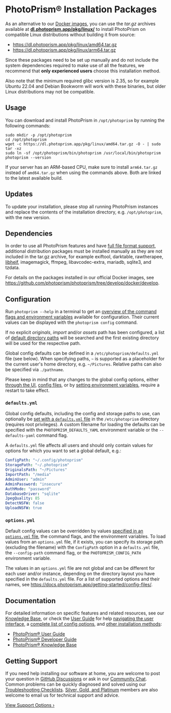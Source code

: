 # PhotoPrism® Installation Packages

As an alternative to our [Docker images](https://docs.photoprism.app/getting-started/docker-compose/), you can use the *tar.gz* archives available at [**dl.photoprism.app/pkg/linux/**](https://dl.photoprism.app/pkg/linux/) to install PhotoPrism on compatible Linux distributions without building it from source:

- <https://dl.photoprism.app/pkg/linux/amd64.tar.gz>
- <https://dl.photoprism.app/pkg/linux/arm64.tar.gz>

Since these packages need to be set up manually and do not include the system dependencies required to make use of all the features, we recommend that **only experienced users** choose this installation method.

Also note that the minimum required glibc version is 2.35, so for example Ubuntu 22.04 and Debian Bookworm will work with these binaries, but older Linux distributions may not be compatible.

## Usage

You can download and install PhotoPrism in `/opt/photoprism` by running the following commands:

```
sudo mkdir -p /opt/photoprism
cd /opt/photoprism
wget -c https://dl.photoprism.app/pkg/linux/amd64.tar.gz -O - | sudo tar -xz
sudo ln -sf /opt/photoprism/bin/photoprism /usr/local/bin/photoprism
photoprism --version
```

If your server has an ARM-based CPU, make sure to install `arm64.tar.gz` instead of `amd64.tar.gz` when using the commands above. Both are linked to the latest available build.

## Updates

To update your installation, please stop all running PhotoPrism instances and replace the contents of the installation directory, e.g. `/opt/photoprism`, with the new version.

## Dependencies

In order to use all PhotoPrism features and have [full file format support](https://www.photoprism.app/kb/file-formats), additional distribution packages must be installed manually as they are not included in the tar.gz archive, for example exiftool, darktable, rawtherapee, [libheif](https://dl.photoprism.app/dist/libheif/README.html), imagemagick, ffmpeg, libavcodec-extra, mariadb, sqlite3, and tzdata.

For details on the packages installed in our official Docker images, see <https://github.com/photoprism/photoprism/tree/develop/docker/develop>.

## Configuration

Run `photoprism --help` in a terminal to get an [overview of the command flags and environment variables](https://docs.photoprism.app/getting-started/config-options/) available for configuration. Their current values can be displayed with the `photoprism config` command.

If no explicit *originals*, *import* and/or *assets* path has been configured, a list of [default directory paths](https://github.com/photoprism/photoprism/blob/develop/pkg/fs/dirs.go) will be searched and the first existing directory will be used for the respective path.

Global config defaults can be defined in a `/etc/photoprism/defaults.yml` file (see below). When specifying paths, `~` is supported as a placeholder for the current user's home directory, e.g. `~/Pictures`. Relative paths can also be specified via `./pathname`.

Please keep in mind that any changes to the global config options, either [through the UI](https://docs.photoprism.app/user-guide/settings/advanced/), [config files](https://docs.photoprism.app/getting-started/config-files/), or by [setting environment variables](https://docs.photoprism.app/getting-started/config-options/), require a restart to take effect.

### `defaults.yml`

Global config defaults, including the config and storage paths to use, can optionally be [set with a `defaults.yml` file](https://dl.photoprism.app/pkg/linux/defaults.yml) in the `/etc/photoprism` directory (requires root privileges). A custom filename for loading the defaults can be specified with the `PHOTOPRISM_DEFAULTS_YAML` environment variable or the `--defaults-yaml` command flag.

A `defaults.yml` file affects all users and should only contain values for options for which you want to set a global default, e.g.:

```yaml
ConfigPath: "~/.config/photoprism"
StoragePath: "~/.photoprism"
OriginalsPath: "~/Pictures"
ImportPath: "/media"
AdminUser: "admin"
AdminPassword: "insecure"
AuthMode: "password"
DatabaseDriver: "sqlite"
JpegQuality: 85
DetectNSFW: false
UploadNSFW: true
```

### `options.yml`

Default config values can be overridden by values [specified in an `options.yml` file](https://dl.photoprism.app/pkg/linux/options.yml), the command flags, and the environment variables. To load values from an `options.yml` file, if it exists, you can specify its storage path (excluding the filename) with the `ConfigPath` option in a `defaults.yml` file, the `--config-path` command flag, or the `PHOTOPRISM_CONFIG_PATH` environment variable.

The values in an `options.yml` file are not global and can be different for each user and/or instance, depending on the directory layout you have specified in the `defaults.yml` file. For a list of supported options and their names, see <https://docs.photoprism.app/getting-started/config-files/>.

## Documentation

For detailed information on specific features and related resources, see our [Knowledge Base](https://www.photoprism.app/kb), or check the [User Guide](https://docs.photoprism.app/user-guide/) for help [navigating the user interface](https://docs.photoprism.app/user-guide/navigate/), a [complete list of config options](https://docs.photoprism.app/getting-started/config-options/), and [other installation methods](https://docs.photoprism.app/getting-started/):

- [PhotoPrism® User Guide](https://docs.photoprism.app/user-guide/)
- [PhotoPrism® Developer Guide](https://docs.photoprism.app/developer-guide/)
- [PhotoPrism® Knowledge Base](https://www.photoprism.app/kb)

## Getting Support

If you need help installing our software at home, you are welcome to post your question in [GitHub Discussions](https://link.photoprism.app/discussions) or ask in our [Community Chat](https://link.photoprism.app/chat). Common problems can be quickly diagnosed and solved using our [Troubleshooting Checklists](https://docs.photoprism.app/getting-started/troubleshooting/). [Silver, Gold, and Platinum](https://link.photoprism.app/membership) members are also welcome to email us for technical support and advice.

[View Support Options ›](https://www.photoprism.app/kb/getting-support)
